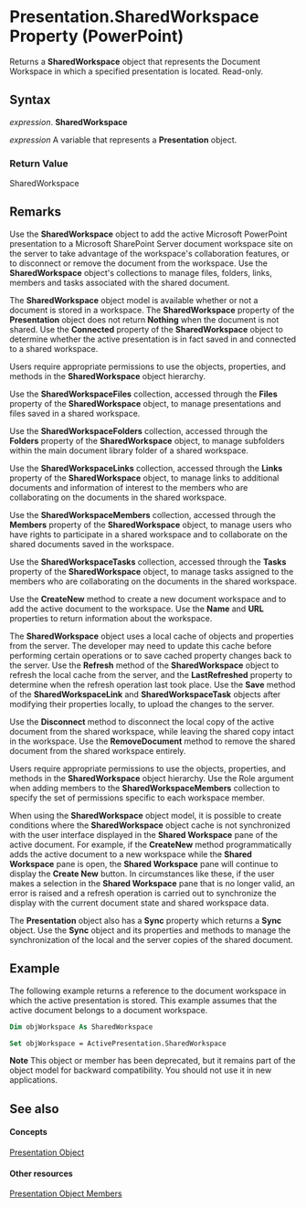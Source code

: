 
# Presentation.SharedWorkspace Property (PowerPoint)

Returns a  **SharedWorkspace** object that represents the Document Workspace in which a specified presentation is located. Read-only.


## Syntax

 _expression_. **SharedWorkspace**

 _expression_ A variable that represents a **Presentation** object.


### Return Value

SharedWorkspace


## Remarks

Use the  **SharedWorkspace** object to add the active Microsoft PowerPoint presentation to a Microsoft SharePoint Server document workspace site on the server to take advantage of the workspace's collaboration features, or to disconnect or remove the document from the workspace. Use the **SharedWorkspace** object's collections to manage files, folders, links, members and tasks associated with the shared document.

The  **SharedWorkspace** object model is available whether or not a document is stored in a workspace. The **SharedWorkspace** property of the **Presentation** object does not return **Nothing** when the document is not shared. Use the **Connected** property of the **SharedWorkspace** object to determine whether the active presentation is in fact saved in and connected to a shared workspace.

Users require appropriate permissions to use the objects, properties, and methods in the  **SharedWorkspace** object hierarchy.

Use the  **SharedWorkspaceFiles** collection, accessed through the **Files** property of the **SharedWorkspace** object, to manage presentations and files saved in a shared workspace.

Use the  **SharedWorkspaceFolders** collection, accessed through the **Folders** property of the **SharedWorkspace** object, to manage subfolders within the main document library folder of a shared workspace.

Use the  **SharedWorkspaceLinks** collection, accessed through the **Links** property of the **SharedWorkspace** object, to manage links to additional documents and information of interest to the members who are collaborating on the documents in the shared workspace.

Use the  **SharedWorkspaceMembers** collection, accessed through the **Members** property of the **SharedWorkspace** object, to manage users who have rights to participate in a shared workspace and to collaborate on the shared documents saved in the workspace.

Use the  **SharedWorkspaceTasks** collection, accessed through the **Tasks** property of the **SharedWorkspace** object, to manage tasks assigned to the members who are collaborating on the documents in the shared workspace.

Use the  **CreateNew** method to create a new document workspace and to add the active document to the workspace. Use the **Name** and **URL** properties to return information about the workspace.

The  **SharedWorkspace** object uses a local cache of objects and properties from the server. The developer may need to update this cache before performing certain operations or to save cached property changes back to the server. Use the **Refresh** method of the **SharedWorkspace** object to refresh the local cache from the server, and the **LastRefreshed** property to determine when the refresh operation last took place. Use the **Save** method of the **SharedWorkspaceLink** and **SharedWorkspaceTask** objects after modifying their properties locally, to upload the changes to the server.

Use the  **Disconnect** method to disconnect the local copy of the active document from the shared workspace, while leaving the shared copy intact in the workspace. Use the **RemoveDocument** method to remove the shared document from the shared workspace entirely.

Users require appropriate permissions to use the objects, properties, and methods in the  **SharedWorkspace** object hierarchy. Use the Role argument when adding members to the **SharedWorkspaceMembers** collection to specify the set of permissions specific to each workspace member.

When using the  **SharedWorkspace** object model, it is possible to create conditions where the **SharedWorkspace** object cache is not synchronized with the user interface displayed in the **Shared Workspace** pane of the active document. For example, if the **CreateNew** method programmatically adds the active document to a new workspace while the **Shared Workspace** pane is open, the **Shared Workspace** pane will continue to display the **Create New** button. In circumstances like these, if the user makes a selection in the **Shared Workspace** pane that is no longer valid, an error is raised and a refresh operation is carried out to synchronize the display with the current document state and shared workspace data.

The  **Presentation** object also has a **Sync** property which returns a **Sync** object. Use the **Sync** object and its properties and methods to manage the synchronization of the local and the server copies of the shared document.


## Example

The following example returns a reference to the document workspace in which the active presentation is stored. This example assumes that the active document belongs to a document workspace.


```vb
Dim objWorkspace As SharedWorkspace

Set objWorkspace = ActivePresentation.SharedWorkspace


```


 **Note**  This object or member has been deprecated, but it remains part of the object model for backward compatibility. You should not use it in new applications.


## See also


#### Concepts


[Presentation Object](ec75cf52-69f8-d35b-0a26-4a8da8a9683f.md)
#### Other resources


[Presentation Object Members](b3538c7e-5fd9-d34d-ab5c-0105dbd516d0.md)
